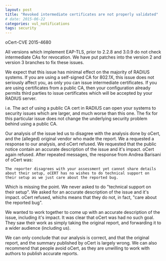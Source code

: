 ```yaml
---
layout: post
title: "Revoked intermediate certificates are not properly validated"
# date: 2015-06-22
categories: vul_notifications
tags: security
---
```


oCert-CVE 2015-4680

All versions which implement EAP-TLS, prior to 2.2.8 and 3.0.9 do
not check intermediate CAs for revocation. We have put patches into
the version 2 and version 3 branches to fix these issues.

We expect that this issue has minimal effect on the majority of
RADIUS systems. If you are using a self-signed CA for 802.1X, this
issue does not seriously affect you, as only you can issue
intermediate certificates. If you are using certificates from a
public CA, then your configuration already permits third parties to
issue certificates which will be accepted by your RADIUS server.

i.e. The act of using a public CA cert in RADIUS can open your
systems to security issues which are larger, and much worse than
this one. The fix for this particular issue does not change the
underlying security problem behind using a public CA.

Our analysis of the issue led us to disagree with the analysis done
by oCert, and the (alleged) original vendor who made the report. We
a requested a response to our analysis, and oCert refused. We
requested that the public notice contain an accurate description of
the issue and it's impact. oCert again refused. After repeated
messages, the response from Andrea Barisani of oCert was:

    The reporter disagrees with your assessment yet cannot share details
    about their setup, oCERT has no wishes to do technical support on
    their setup as we just care about the reported bug.

Which is missing the point. We never asked to do "technical support
on their setup". We asked for an accurate description of the issue
and it's impact. oCert refused, whichs means that they do not, in
fact, "care about the reported bug".

We wanted to work together to come up with an accurate description
of the issue, including it's impact. It was clear that oCert was had
no such goal. They saw their work as simply taking the original
report, and forwarding it to a wider audience (including us).

We can only conclude that our analysis is correct, and that the
original report, and the summary published by oCert is largely
wrong. We can also recommend that people avoid oCert, as they are
unwilling to work with authors to publish accurate reports.


